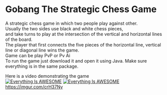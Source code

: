 # Gobang The Strategic Chess Game
A strategic chess game in which two people play against other.                   
Usually the two sides use black and white chess pieces,             
and take turns to play at the intersection of the vertical and horizontal lines of the board.               
The player that first connects the five pieces of the horizontal line, vertical line or diagonal line wins the game.                
Game can be play PvP or Pv Ai                           
To run the game just download it and open it using Java. Make sure everything is in the same package.                

Here is a video demonstrating the game                                          
[![Everything Is AWESOME](https://imgur.com/Xp2eGed.png)](https://www.youtube.com/watch?v=X4fwPOu4OhU "Everything Is AWESOME")
[![Everything Is AWESOME](https://imgur.com/crH37Ny.png)](https://imgur.com/crH37Ny "Everything Is AWESOME")
https://imgur.com/crH37Ny
